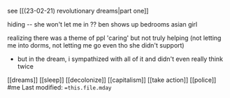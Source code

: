 see [[(23-02-21) revolutionary dreams|part one]]

hiding -- she won't let me in ??
ben shows up
bedrooms
asian girl


realizing there was a theme of ppl 'caring' but not truly helping (not letting me into dorms, not letting me go even tho she didn't support)
- but in the dream, i sympathized with all of it and didn't even really think twice

[[dreams]]
[[sleep]]
[[decolonize]]
[[capitalism]]
[[take action]]
[[police]]
#me
Last modified: `=this.file.mday`
